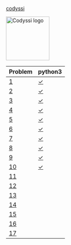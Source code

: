 [codyssi](https://www.codyssi.com/)

<img src="https://www.codyssi.com/static/images/codyssi_logo.png" alt="Codyssi logo" style="height: 120px"/>

<!-- @BEGIN:Problems -->
| Problem | python3 |
| --- | --- |
|[1](https://www.codyssi.com/view_problem_1)|[✓](src/codyssi01.py)|
|[2](https://www.codyssi.com/view_problem_2)|[✓](src/codyssi02.py)|
|[3](https://www.codyssi.com/view_problem_3)|[✓](src/codyssi03.py)|
|[4](https://www.codyssi.com/view_problem_4)|[✓](src/codyssi04.py)|
|[5](https://www.codyssi.com/view_problem_5)|[✓](src/codyssi05.py)|
|[6](https://www.codyssi.com/view_problem_6)|[✓](src/codyssi06.py)|
|[7](https://www.codyssi.com/view_problem_7)|[✓](src/codyssi07.py)|
|[8](https://www.codyssi.com/view_problem_8)|[✓](src/codyssi08.py)|
|[9](https://www.codyssi.com/view_problem_9)|[✓](src/codyssi09.py)|
|[10](https://www.codyssi.com/view_problem_10)|[✓](src/codyssi10.py)|
|[11](https://www.codyssi.com/view_problem_11)||
|[12](https://www.codyssi.com/view_problem_12)||
|[13](https://www.codyssi.com/view_problem_13)||
|[14](https://www.codyssi.com/view_problem_14)||
|[15](https://www.codyssi.com/view_problem_15)||
|[16](https://www.codyssi.com/view_problem_16)||
|[17](https://www.codyssi.com/view_problem_17)||
<!-- @END:Problems -->
